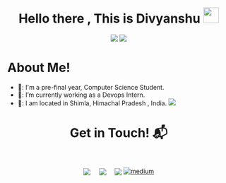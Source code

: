 <h1 align="center">Hello there , This is Divyanshu <img src="https://media.giphy.com/media/hvRJCLFzcasrR4ia7z/giphy.gif" width="35"></h1>
<p align="center">
 <a href="https://github.com/DenverCoder1/readme-typing-svg"><img src="https://readme-typing-svg.herokuapp.com?lines=Computer+Science+Student;Devops+Enthusiast;Always%20learning%20growing%20developing&center=true&width=500&height=50"></a>
<a href="https://www.youtube.com/watch?v=dQw4w9WgXcQ"><img src="https://user-images.githubusercontent.com/73097560/115834477-dbab4500-a447-11eb-908a-139a6edaec5c.gif"></a>
 </p>

<h1>About Me! </h1>

- 🏫: I'm a pre-final year, Computer Science Student.
- 🔭: I’m currently working as a Devops Intern.
- 🌱: I am located in Shimla, Himachal Pradesh , India.
<a href="https://www.youtube.com/watch?v=dQw4w9WgXcQ"><img src="https://user-images.githubusercontent.com/73097560/115834477-dbab4500-a447-11eb-908a-139a6edaec5c.gif"></a>

<h1 align="center">Get in Touch! 📬</h1>
<Br>
<p align="center">
<a href="https://www.linkedin.com/in/divyanshusharmaa/" target="blank"><img align="center" src="https://img.shields.io/badge/Divyanshu Sharma-0077B5?style=for-the-badge&logo=linkedin&logoColor=white" /></a> &nbsp;&nbsp;&nbsp;  <a href="mailto:divyanshus10112k@gmail.com" target="blank"><img align="center" src="https://img.shields.io/badge/divyanshus10112k@gmail.com-D14836?style=for-the-badge&logo=gmail&logoColor=white" /></a>    &nbsp;&nbsp;&nbsp;       <a href="https://www.github.com/divyanshuss" target="blank"><img align="center" src="https://img.shields.io/badge/Divyanshu-100000?style=for-the-badge&logo=github&logoColor=white" /></a> <a href="https://medium.com/@dswriting"><img src="https://img.icons8.com/color/96/000000/medium-logo.png" alt="medium"/></a>
</p>

